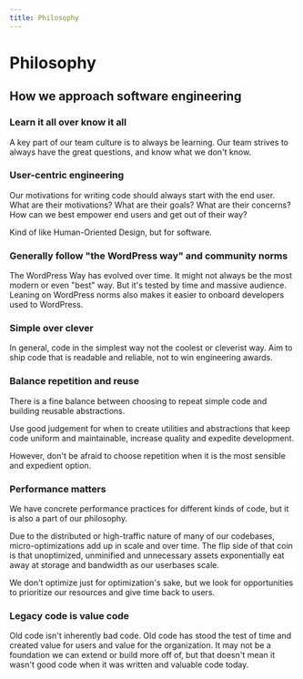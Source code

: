 ```yaml
---
title: Philosophy
---
```


# Philosophy
## How we approach software engineering

### Learn it all over know it all

A key part of our team culture is to always be learning. Our team strives to always have the great questions, and know what we don't know.

### User-centric engineering

Our motivations for writing code should always start with the end user. What are their motivations? What are their goals? What are their concerns? How can we best empower end users and get out of their way?

Kind of like Human-Oriented Design, but for software.

### Generally follow "the WordPress way" and community norms

The WordPress Way has evolved over time. It might not always be the most modern or even "best" way. But it's tested by time and massive audience. Leaning on WordPress norms also makes it easier to onboard developers used to WordPress.

### Simple over clever

In general, code in the simplest way not the coolest or cleverist way. Aim to ship code that is readable and reliable, not to win engineering awards.

### Balance repetition and reuse

There is a fine balance between choosing to repeat simple code and building reusable abstractions.

Use good judgement for when to create utilities and abstractions that keep code uniform and maintainable, increase quality and expedite development. 

However, don't be afraid to choose repetition when it is the most sensible and expedient option.

### Performance matters

We have concrete performance practices for different kinds of code, but it is also a part of our philosophy.

Due to the distributed or high-traffic nature of many of our codebases, micro-optimizations add up in scale and over time. The flip side of that coin is that unoptimized, unminified and unnecessary assets exponentially eat away at storage and bandwidth as our userbases scale.

We don't optimize just for optimization's sake, but we look for opportunities to prioritize our resources and give time back to users.

### Legacy code is value code

Old code isn't inherently bad code. Old code has stood the test of time and created value for users and value for the organization. It may not be a foundation we can extend or build more off of, but that doesn't mean it wasn't good code when it was written and valuable code today.
